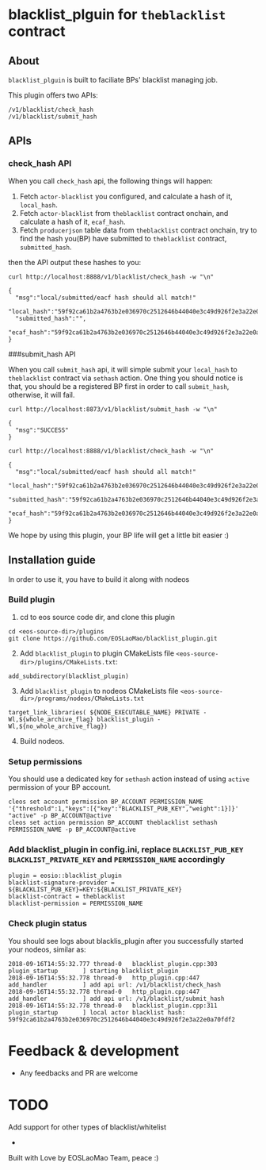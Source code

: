 # blacklist_plguin for `theblacklist` contract


## About

`blacklist_plguin` is built to faciliate BPs' blacklist managing job.

This plugin offers two APIs:

```
/v1/blacklist/check_hash
/v1/blacklist/submit_hash
```

## APIs

### check_hash API

When you call `check_hash` api, the following things will happen:

1. Fetch `actor-blacklist` you configured, and calculate a hash of it, `local_hash`.
2. Fetch `actor-blacklist` from `theblacklist` contract onchain, and calculate a hash of it, `ecaf_hash`.
3. Fetch `producerjson` table data from `theblacklist` contract onchain, try to find the hash you(BP) have submitted to `theblacklist` contract, `submitted_hash`.

then the API output these hashes to you:

```
curl http://localhost:8888/v1/blacklist/check_hash -w "\n"

{
  "msg":"local/submitted/eacf hash should all match!"
  "local_hash":"59f92ca61b2a4763b2e036970c2512646b44040e3c49d926f2e3a22e0a70fdf2",
  "submitted_hash":"",
  "ecaf_hash":"59f92ca61b2a4763b2e036970c2512646b44040e3c49d926f2e3a22e0a70fdf2",
}

```


###submit_hash API

When you call `submit_hash` api, it will simple submit your `local_hash` to `theblacklist` contract via `sethash` action. One thing you should notice is that, you should be a registered BP first in order to call `submit_hash`, otherwise, it will fail.

```
curl http://localhost:8873/v1/blacklist/submit_hash -w "\n"

{
  "msg":"SUCCESS"
}

curl http://localhost:8888/v1/blacklist/check_hash -w "\n"

{
  "msg":"local/submitted/eacf hash should all match!"
  "local_hash":"59f92ca61b2a4763b2e036970c2512646b44040e3c49d926f2e3a22e0a70fdf2",
  "submitted_hash":"59f92ca61b2a4763b2e036970c2512646b44040e3c49d926f2e3a22e0a70fdf2",
  "ecaf_hash":"59f92ca61b2a4763b2e036970c2512646b44040e3c49d926f2e3a22e0a70fdf2",
}

```

We hope by using this plugin, your BP life will get a little bit easier :)

## Installation guide

In order to use it, you have to build it along with nodeos

### Build plugin

1. cd to eos source code dir, and clone this plugin
  ```
  cd <eos-source-dir>/plugins
  git clone https://github.com/EOSLaoMao/blacklist_plugin.git
  ```
2. Add `blacklist_plugin` to plugin CMakeLists file `<eos-source-dir>/plugins/CMakeLists.txt`:
  ```
  add_subdirectory(blacklist_plugin)
  ```

3. Add `blacklist_plugin` to nodeos CMakeLists file `<eos-source-dir>/programs/nodeos/CMakeLists.txt`
  ```
  target_link_libraries( ${NODE_EXECUTABLE_NAME} PRIVATE -Wl,${whole_archive_flag} blacklist_plugin -Wl,${no_whole_archive_flag})
  ```
4. Build nodeos.

### Setup permissions 
You should use a dedicated key for `sethash` action instead of using `active` permission of your BP account.

```
cleos set account permission BP_ACCOUNT PERMISSION_NAME '{"threshold":1,"keys":[{"key":"BLACKLIST_PUB_KEY","weight":1}]}' "active" -p BP_ACCOUNT@active
cleos set action permission BP_ACCOUNT theblacklist sethash PERMISSION_NAME -p BP_ACCOUNT@active
```
### Add blacklist_plugin in config.ini, replace `BLACKLIST_PUB_KEY` `BLACKLIST_PRIVATE_KEY` and `PERMISSION_NAME` accordingly

```
plugin = eosio::blacklist_plugin
blacklist-signature-provider = ${BLACKLIST_PUB_KEY}=KEY:${BLACKLIST_PRIVATE_KEY}
blacklist-contract = theblacklist
blacklist-permission = PERMISSION_NAME
 ```
 
### Check plugin status
You should see logs about blacklis_plugin after you successfully started your nodeos, similar as:

```
2018-09-16T14:55:32.777 thread-0   blacklist_plugin.cpp:303      plugin_startup       ] starting blacklist_plugin
2018-09-16T14:55:32.778 thread-0   http_plugin.cpp:447           add_handler          ] add api url: /v1/blacklist/check_hash
2018-09-16T14:55:32.778 thread-0   http_plugin.cpp:447           add_handler          ] add api url: /v1/blacklist/submit_hash
2018-09-16T14:55:32.778 thread-0   blacklist_plugin.cpp:311      plugin_startup       ] local actor blacklist hash:     59f92ca61b2a4763b2e036970c2512646b44040e3c49d926f2e3a22e0a70fdf2

```

# Feedback & development
- Any feedbacks and PR are welcome

# TODO

Add support for other types of blacklist/whitelist


-

Built with Love by EOSLaoMao Team, peace :)
